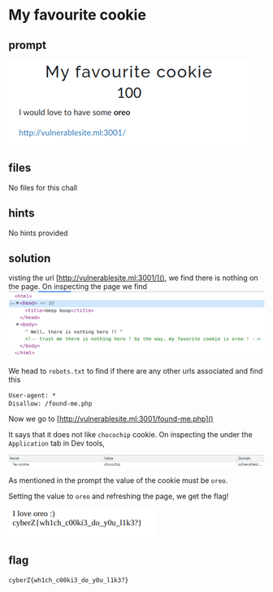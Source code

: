 # My favourite cookie
## prompt
![](./assets/prompt.png)
## files
No files for this chall
## hints
No hints provided
## solution
visting the url [http://vulnerablesite.ml:3001/](), we find there is nothing on the page. On inspecting the page we find
![inspect](./assets/page_one.png)

We head to `robots.txt` to find if there are any other urls associated and find this
```
User-agent: *
Disallow: /found-me.php
```

Now we go to [http://vulnerablesite.ml:3001/found-me.php]()

It says that it does not like `chocochip` cookie. On inspecting the under the `Application` tab in Dev tools, 

![](./assets/cookie.png)

As mentioned in the prompt the value of the cookie must be `oreo`.

Setting the value to `oreo` and refreshing the page, we get the flag!

![](./assets/flag.png)
## flag
`cyberZ{wh1ch_c00ki3_do_y0u_l1k3?}`
